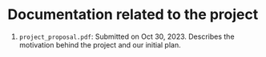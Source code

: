 # Documentation related to the project

1.  `project_proposal.pdf`: Submitted on Oct 30, 2023. Describes the motivation behind the project and our initial plan.